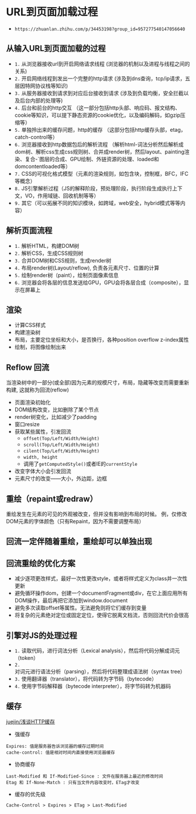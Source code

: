 # URL到页面加载过程

- `https://zhuanlan.zhihu.com/p/34453198?group_id=957277540147056640`

## 从输入URL到页面加载的过程

- `1.` 从浏览器接收url到开启网络请求线程 (浏览器的机制以及进程与线程之间的关系)
- `2.` 开启网络线程到发出一个完整的http请求 (涉及到dns查询，tcp/ip请求，五层因特网协议栈等知识)
- `3.` 从服务器接收到请求到对应后台接收到请求 (涉及到负载均衡，安全拦截以及后台内部的处理等)
- `4.` 后台和前台的http交互 （这一部分包括http头部、响应码、报文结构、cookie等知识，可以提下静态资源的cookie优化，以及编码解码，如gzip压缩等）
- `5.` 单独拎出来的缓存问题，http的缓存 （这部分包括http缓存头部，etag，catch-control等）
- `6.` 浏览器接收到http数据包后的解析流程 （解析html-词法分析然后解析成dom树、解析css生成css规则树、合并成render树，然后layout、painting渲染、复合-`图层的合成、GPU绘制、外链资源的处理、loaded和domcontentloaded等）
- `7.` CSS的可视化格式模型（元素的渲染规则，如包含块，控制框，BFC，IFC等概念）
- `8.` JS引擎解析过程（JS的解释阶段，预处理阶段，执行阶段生成执行上下文，VO，作用域链、回收机制等等）
- `9.` 其它（可以拓展不同的知识模块，如跨域，web安全，hybrid模式等等内容）

## 解析页面流程

- `1.` 解析HTML，构建DOM树
- `2.` 解析CSS，生成CSS规则树
- `3.` 合并DOM树和CSS规则，生成render树
- `4.` 布局render树(Layout/reflow),  负责各元素尺寸、位置的计算
- `5.` 绘制render树（paint），绘制页面像素信息
- `6.` 浏览器会将各层的信息发送给GPU，GPU会将各层合成（composite），显示在屏幕上

## 渲染

- 计算CSS样式
- 构建渲染树
- 布局，主要定位坐标和大小，是否换行，各种position overflow z-index属性
- 绘制，将图像绘制出来

## Reflow 回流

当渲染树中的一部分(或全部)因为元素的规模尺寸，布局，隐藏等改变而需要重新构建, 这就称为回流(reflow)

- 页面渲染初始化
- DOM结构改变，比如删除了某个节点
- render树变化，比如减少了padding
- 窗口resize
- 获取某些属性，引发回流
  - `offset(Top/Left/Width/Height)`
  - `scroll(Top/Left/Width/Height)`
  - `cilent(Top/Left/Width/Height)`
  - `width, height`
  - 调用了`getComputedStyle()`或者IE的`currentStyle`
- 改变字体大小会引发回流
- 元素尺寸的改变——大小，外边距，边框

## 重绘（repaint或redraw）

重绘发生在元素的可见的外观被改变，但并没有影响到布局的时候。
例，仅修改DOM元素的字体颜色（只有Repaint，因为不需要调整布局）

## 回流一定伴随着重绘，重绘却可以单独出现

## 回流重绘的优化方案

- 减少逐项更改样式，最好一次性更改style，或者将样式定义为class并一次性更新
- 避免循环操作dom，创建一个documentFragment或div，在它上面应用所有DOM操作，最后再把它添加到window.document
- 避免多次读取offset等属性。无法避免则将它们缓存到变量
- 将复杂的元素绝对定位或固定定位，使得它脱离文档流，否则回流代价会很高

## 引擎对JS的处理过程

- `1.` 读取代码，进行词法分析（Lexical analysis），然后将代码分解成词元（token）
- `2.` 对词元进行语法分析（parsing），然后将代码整理成语法树（syntax tree）
- `3.` 使用翻译器（translator），将代码转为字节码（bytecode）
- `4.` 使用字节码解释器（bytecode interpreter），将字节码转为机器码

## 缓存

[juejin/浅谈HTTP缓存](https://juejin.im/post/5bdeabbbe51d4505466cd741)

- 强缓存

```
Expires: 值是服务器告诉浏览器的缓存过期时间
cache-control: 值是相对时间内直接使用浏览器缓存
```

- 协商缓存

```
Last-Modified 和 If-Modified-Since : 文件在服务器上最近的修改时间
Etag 和 If-None-Match : 只有当文件内容改变时，ETag才改变
```

- 缓存的优先级

```
Cache-Control > Expires > ETag > Last-Modified
```

